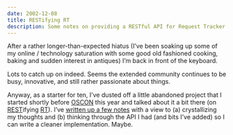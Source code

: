 ```yaml
---
date: 2002-12-08
title: RESTifying RT
description: Some notes on providing a RESTful API for Request Tracker.
---
```



After a rather longer-than-expected hiatus (I’ve been soaking up some of my online / technology saturation with some good old fashioned cooking, baking and sudden interest in antiques) I’m back in front of the keyboard.

Lots to catch up on indeed. Seems the extended community continues to be busy, innovative, and still rather passionate about things.

Anyway, as a starter for ten, I’ve dusted off a little abandoned project that I started shortly before [OSCON](http://conferences.oreilly.com/os2002/) this year and talked about it a bit there (on [REST](http://internet.conveyor.com/RESTwiki/moin.cgi/FrontPage "The REST Wiki's front page")ifying [RT](http://www.fsck.com/projects/rt/ "RT: Request Tracker")). I’ve [written up a few notes](https://web.archive.org/web/20030105003010/www.pipetree.com/space/rtrest) with a view to (a) crystallizing my thoughts and (b) thinking through the API I had (and bits I’ve added) so I can write a cleaner implementation. Maybe.
